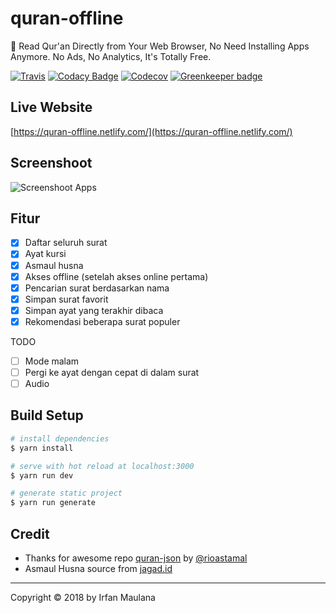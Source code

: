 # quran-offline

📖 Read Qur'an Directly from Your Web Browser, No Need Installing Apps Anymore. No Ads, No Analytics, It's Totally Free.

[![Travis](https://img.shields.io/travis/mazipan/quran-offline.svg)](https://travis-ci.org/mazipan/quran-offline)
[![Codacy Badge](https://api.codacy.com/project/badge/Grade/6a146a9bea244c28b909499be3bcade8)](https://app.codacy.com/app/mazipan/quran-offline?utm_source=github.com&utm_medium=referral&utm_content=mazipan/quran-offline&utm_campaign=Badge_Grade_Settings) [![Codecov](https://codecov.io/gh/mazipan/quran-offline/branch/master/graph/badge.svg)](https://codecov.io/gh/mazipan/quran-offline) [![Greenkeeper badge](https://badges.greenkeeper.io/mazipan/quran-offline.svg)](https://greenkeeper.io/)

## Live Website

[https://quran-offline.netlify.com/](https://quran-offline.netlify.com/)

## Screenshoot

![Screenshoot Apps](https://raw.githubusercontent.com/mazipan/quran-offline/master/screenshoot.png)

## Fitur

  + [x] Daftar seluruh surat
  + [x] Ayat kursi
  + [x] Asmaul husna
  + [x] Akses offline (setelah akses online pertama)
  + [x] Pencarian surat berdasarkan nama
  + [x] Simpan surat favorit
  + [x] Simpan ayat yang terakhir dibaca
  + [x] Rekomendasi beberapa surat populer

TODO

  + [ ] Mode malam
  + [ ] Pergi ke ayat dengan cepat di dalam surat
  + [ ] Audio

## Build Setup

``` bash
# install dependencies
$ yarn install

# serve with hot reload at localhost:3000
$ yarn run dev

# generate static project
$ yarn run generate
```

## Credit

+ Thanks for awesome repo [quran-json](https://github.com/rioastamal/quran-json) by [@rioastamal](https://github.com/rioastamal)
+ Asmaul Husna source from [jagad.id](https://jagad.id/99-asmaul-husna-latin-arab-dan-terjemahan-indonesia-inggris/)

----

Copyright © 2018 by Irfan Maulana
